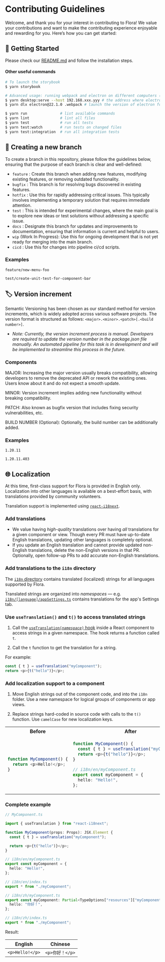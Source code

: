 # Contributing Guidelines

Welcome, and thank you for your interest in contributing to Flora! We value your contributions and want to make the contributing experience enjoyable and rewarding for you. Here’s how you can get started:

## :rocket: Getting Started

Please check our [README.md](../README.md) and follow the installation steps.

#### Other useful commands

```sh
# To launch the storybook
$ yarn storybook
```

```sh
# Advanced usage: running webpack and electron on different computers (or VMs) on the same network
$ yarn desktop:serve --host 192.168.xxx.yyy # the address where electron can reach the webpack dev server
$ yarn dlx electron@22.1.0 .webpack # launch the version of electron for the current computer's platform
```

```sh
$ yarn run               # list available commands
$ yarn lint              # lint all files
$ yarn test              # run all tests
$ yarn test:watch        # run tests on changed files
$ yarn test:integration  # run all integration tests
```

## :herb: Creating a new branch

To create a branch in this repository, please follow the guidelines below, ensuring that the purpose of each branch is clear and well-defined:

- `feature` : Create this branch when adding new features, modifying existing features, or removing outdated functionality.
- `bugfix` : This branch is for resolving bugs discovered in existing features.
- `hotfix` : Use this for rapidly addressing critical issues. This typically involves implementing a temporary solution that requires immediate attention.
- `test` : This is intended for experimental changes, where the main goal is to explore new ideas or test solutions without addressing a specific issue.
- `docs` : Designate this branch for updates and improvements to documentation, ensuring that information is current and helpful to users.
- `wip` (Work In Progress): Use this for ongoing development that is not yet ready for merging into the main branch.
- `cicd` : Use this for changes into pipeline ci/cd scripts.

### Examples

`feature/new-menu-foo`

`test/create-unit-test-for-component-bar`

## :label: Version increment

Semantic Versioning has been chosen as our standard method for version increments, which is widely adopted across various software projects. The version format is structured as follows:
`<major>.<minor>.<patch>[.<build number>]`.

- _Note: Currently, the version increment process is manual. Developers are required to update the version number in the package.json file manually. An automated pipeline for this task is in development and will be implemented to streamline this process in the future._

### Components

MAJOR: Increasing the major version usually breaks compatibility, allowing developers to remove the deprecated API or rework the existing ones. Users know about it and do not expect a smooth update.

MINOR: Version increment implies adding new functionality without breaking compatibility.

PATCH: Also known as bugfix version that includes fixing security vulnerabilities, etc.

BUILD NUMBER (Optional): Optionally, the build number can be additionally added.

### Examples

`1.20.11`

`1.20.11.403`

## :globe_with_meridians: Localization

At this time, first-class support for Flora is provided in English only. Localization into other languages is available on a best-effort basis, with translations provided by community volunteers.

Translation support is implemented using [`react-i18next`](https://react.i18next.com).

### Add translations

- We value having _high-quality_ translations over having _all_ translations for a given component or view. Though every PR must have up-to-date English translations, updating other languages is completely optional.
- If you update an English translation and cannot provide updated non-English translations, delete the non-English versions in that PR. Optionally, open follow-up PRs to add accurate non-English translations.

### Add translations to the `i18n` directory

The [`i18n` directory](packages/suite-base/src/i18n) contains translated (localized) strings for all languages supported by Flora.

Translated strings are organized into _namespaces_ — e.g. [`i18n/[language]/appSettings.ts`](packages/suite-base/src/i18n/en/appSettings.ts) contains translations for the app's Settings tab.

### Use `useTranslation()` and `t()` to access translated strings

1. Call the [<code>useTranslation(<i>namespace</i>)</code> hook](https://react.i18next.com/latest/usetranslation-hook) inside a React component to access strings in a given namespace. The hook returns a function called `t`.

2. Call the `t` function to get the translation for a string.

For example:

```ts
const { t } = useTranslation("myComponent");
return <p>{t("hello")}</p>;
```

### Add localization support to a component

1. Move English strings out of the component code, and into the `i18n` folder. Use a new namespace for logical groups of components or app views.

2. Replace strings hard-coded in source code with calls to the `t()` function. Use `camelCase` for new localization keys.

<table><tr><th>Before</th><th>After</th></tr><tr><td>

```ts
function MyComponent() {
  return <p>Hello!</p>;
}
```

</td><td>

```ts
function MyComponent() {
  const { t } = useTranslation("myComponent");
  return <p>{t("hello")}</p>;
}
```

```ts
// i18n/en/myComponent.ts
export const myComponent = {
  hello: "Hello!",
};
```

</td></tr></table>

### Complete example

```ts
// MyComponent.ts

import { useTranslation } from "react-i18next";

function MyComponent(props: Props): JSX.Element {
  const { t } = useTranslation("myComponent");

  return <p>{t("hello")}</p>;
}
```

```ts
// i18n/en/myComponent.ts
export const myComponent = {
  hello: "Hello!",
};

// i18n/en/index.ts
export * from "./myComponent";
```

```ts
// i18n/zh/myComponent.ts
export const myComponent: Partial<TypeOptions["resources"]["myComponent"]> = {
  hello: "你好！",
};

// i18n/zh/index.ts
export * from "./myComponent";
```

Result:

| English         | Chinese         |
| --------------- | --------------- |
| `<p>Hello!</p>` | `<p>你好！</p>` |
